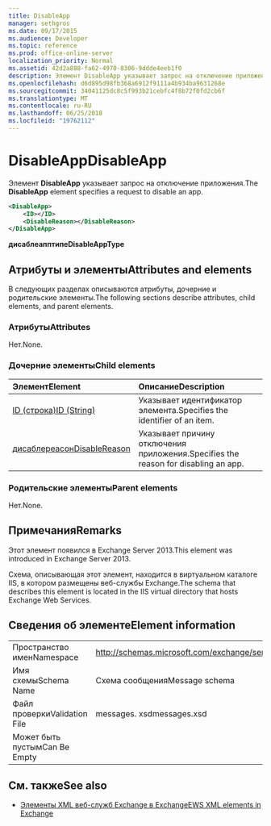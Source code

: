 ```yaml
---
title: DisableApp
manager: sethgros
ms.date: 09/17/2015
ms.audience: Developer
ms.topic: reference
ms.prod: office-online-server
localization_priority: Normal
ms.assetid: 42d2a888-fa62-4970-8306-9ddde4eeb1f0
description: Элемент DisableApp указывает запрос на отключение приложения.
ms.openlocfilehash: d6d895d98fb368a6912f9111a4b934ba9631268e
ms.sourcegitcommit: 34041125dc8c5f993b21cebfc4f8b72f0fd2cb6f
ms.translationtype: MT
ms.contentlocale: ru-RU
ms.lasthandoff: 06/25/2018
ms.locfileid: "19762112"
---
```

# <a name="disableapp"></a><span data-ttu-id="2ae01-103">DisableApp</span><span class="sxs-lookup"><span data-stu-id="2ae01-103">DisableApp</span></span>

<span data-ttu-id="2ae01-104">Элемент **DisableApp** указывает запрос на отключение приложения.</span><span class="sxs-lookup"><span data-stu-id="2ae01-104">The **DisableApp** element specifies a request to disable an app.</span></span> 
  
```XML
<DisableApp>
    <ID></ID>
    <DisableReason></DisableReason>
</DisableApp>
```

 <span data-ttu-id="2ae01-105">**дисаблеапптипе**</span><span class="sxs-lookup"><span data-stu-id="2ae01-105">**DisableAppType**</span></span>
## <a name="attributes-and-elements"></a><span data-ttu-id="2ae01-106">Атрибуты и элементы</span><span class="sxs-lookup"><span data-stu-id="2ae01-106">Attributes and elements</span></span>

<span data-ttu-id="2ae01-107">В следующих разделах описываются атрибуты, дочерние и родительские элементы.</span><span class="sxs-lookup"><span data-stu-id="2ae01-107">The following sections describe attributes, child elements, and parent elements.</span></span>
  
### <a name="attributes"></a><span data-ttu-id="2ae01-108">Атрибуты</span><span class="sxs-lookup"><span data-stu-id="2ae01-108">Attributes</span></span>

<span data-ttu-id="2ae01-109">Нет.</span><span class="sxs-lookup"><span data-stu-id="2ae01-109">None.</span></span>
  
### <a name="child-elements"></a><span data-ttu-id="2ae01-110">Дочерние элементы</span><span class="sxs-lookup"><span data-stu-id="2ae01-110">Child elements</span></span>

|<span data-ttu-id="2ae01-111">**Элемент**</span><span class="sxs-lookup"><span data-stu-id="2ae01-111">**Element**</span></span>|<span data-ttu-id="2ae01-112">**Описание**</span><span class="sxs-lookup"><span data-stu-id="2ae01-112">**Description**</span></span>|
|:-----|:-----|
|[<span data-ttu-id="2ae01-113">ID (строка)</span><span class="sxs-lookup"><span data-stu-id="2ae01-113">ID (String)</span></span>](id-string.md) <br/> |<span data-ttu-id="2ae01-114">Указывает идентификатор элемента.</span><span class="sxs-lookup"><span data-stu-id="2ae01-114">Specifies the identifier of an item.</span></span>  <br/> |
|[<span data-ttu-id="2ae01-115">дисаблереасон</span><span class="sxs-lookup"><span data-stu-id="2ae01-115">DisableReason</span></span>](disablereason.md) <br/> |<span data-ttu-id="2ae01-116">Указывает причину отключения приложения.</span><span class="sxs-lookup"><span data-stu-id="2ae01-116">Specifies the reason for disabling an app.</span></span>  <br/> |
   
### <a name="parent-elements"></a><span data-ttu-id="2ae01-117">Родительские элементы</span><span class="sxs-lookup"><span data-stu-id="2ae01-117">Parent elements</span></span>

<span data-ttu-id="2ae01-118">Нет.</span><span class="sxs-lookup"><span data-stu-id="2ae01-118">None.</span></span>
  
## <a name="remarks"></a><span data-ttu-id="2ae01-119">Примечания</span><span class="sxs-lookup"><span data-stu-id="2ae01-119">Remarks</span></span>

<span data-ttu-id="2ae01-120">Этот элемент появился в Exchange Server 2013.</span><span class="sxs-lookup"><span data-stu-id="2ae01-120">This element was introduced in Exchange Server 2013.</span></span>
  
<span data-ttu-id="2ae01-121">Схема, описывающая этот элемент, находится в виртуальном каталоге IIS, в котором размещены веб-службы Exchange.</span><span class="sxs-lookup"><span data-stu-id="2ae01-121">The schema that describes this element is located in the IIS virtual directory that hosts Exchange Web Services.</span></span>
  
## <a name="element-information"></a><span data-ttu-id="2ae01-122">Сведения об элементе</span><span class="sxs-lookup"><span data-stu-id="2ae01-122">Element information</span></span>

|||
|:-----|:-----|
|<span data-ttu-id="2ae01-123">Пространство имен</span><span class="sxs-lookup"><span data-stu-id="2ae01-123">Namespace</span></span>  <br/> |http://schemas.microsoft.com/exchange/services/2006/messages  <br/> |
|<span data-ttu-id="2ae01-124">Имя схемы</span><span class="sxs-lookup"><span data-stu-id="2ae01-124">Schema Name</span></span>  <br/> |<span data-ttu-id="2ae01-125">Схема сообщения</span><span class="sxs-lookup"><span data-stu-id="2ae01-125">Message schema</span></span>  <br/> |
|<span data-ttu-id="2ae01-126">Файл проверки</span><span class="sxs-lookup"><span data-stu-id="2ae01-126">Validation File</span></span>  <br/> |<span data-ttu-id="2ae01-127">messages. xsd</span><span class="sxs-lookup"><span data-stu-id="2ae01-127">messages.xsd</span></span>  <br/> |
|<span data-ttu-id="2ae01-128">Может быть пустым</span><span class="sxs-lookup"><span data-stu-id="2ae01-128">Can Be Empty</span></span>  <br/> ||
   
## <a name="see-also"></a><span data-ttu-id="2ae01-129">См. также</span><span class="sxs-lookup"><span data-stu-id="2ae01-129">See also</span></span>

- [<span data-ttu-id="2ae01-130">Элементы XML веб-служб Exchange в Exchange</span><span class="sxs-lookup"><span data-stu-id="2ae01-130">EWS XML elements in Exchange</span></span>](ews-xml-elements-in-exchange.md)

